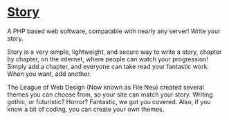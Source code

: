 # [Story](http://www.incode-labs.com/story)
A PHP based web software, compatable with nearly any server! Write your story.


Story is a very simple, lightweight, and secure way to write a story, chapter by chapter, on the internet, where people can watch your progression! Simply add a chapter, and everyone can take read your fantastic work. When you want, add another.

The League of Web Design (Now known as File Neu) created several themes you can choose from, so your site can match your story. Writing gothic, or futuristic? Horror? Fantastic, we got you covered. Also, if you know a bit of coding, you can create your own themes.
